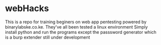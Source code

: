 # webHacks
This is a repo for training beginers on web app pentesting powered by binarylabske.co.ke.
They've all been tested a linux environment 
Simply install python and run the programs except the passsword generator which is a burp extender still under development
